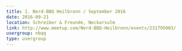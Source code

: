 ```yaml
---
title: 1. Nerd-BBQ Heilbronn / September 2016
date: 2016-09-21
location: Schreiber & Freunde, Neckarsulm
link: http://www.meetup.com/Nerd-BBQ-Heilbronn/events/231795003/
usergroup: nbqq
type: usergroup
---
```

